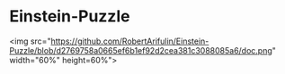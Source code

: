 # Einstein-Puzzle
<img src="https://github.com/RobertArifulin/Einstein-Puzzle/blob/d2769758a0665ef6b1ef92d2cea381c3088085a6/doc.png"  width="60%" height=60%">
